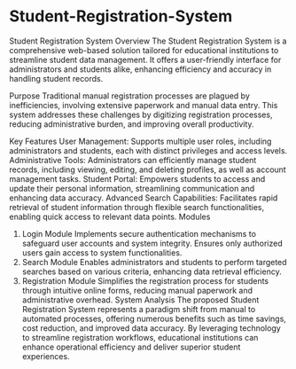 # Student-Registration-System
Student Registration System
Overview
The Student Registration System is a comprehensive web-based solution tailored for educational institutions to streamline student data management. It offers a user-friendly interface for administrators and students alike, enhancing efficiency and accuracy in handling student records.

Purpose
Traditional manual registration processes are plagued by inefficiencies, involving extensive paperwork and manual data entry. This system addresses these challenges by digitizing registration processes, reducing administrative burden, and improving overall productivity.

Key Features
User Management: Supports multiple user roles, including administrators and students, each with distinct privileges and access levels.
Administrative Tools: Administrators can efficiently manage student records, including viewing, editing, and deleting profiles, as well as account management tasks.
Student Portal: Empowers students to access and update their personal information, streamlining communication and enhancing data accuracy.
Advanced Search Capabilities: Facilitates rapid retrieval of student information through flexible search functionalities, enabling quick access to relevant data points.
Modules
1. Login Module
Implements secure authentication mechanisms to safeguard user accounts and system integrity.
Ensures only authorized users gain access to system functionalities.
2. Search Module
Enables administrators and students to perform targeted searches based on various criteria, enhancing data retrieval efficiency.
3. Registration Module
Simplifies the registration process for students through intuitive online forms, reducing manual paperwork and administrative overhead.
System Analysis
The proposed Student Registration System represents a paradigm shift from manual to automated processes, offering numerous benefits such as time savings, cost reduction, and improved data accuracy. By leveraging technology to streamline registration workflows, educational institutions can enhance operational efficiency and deliver superior student experiences.
